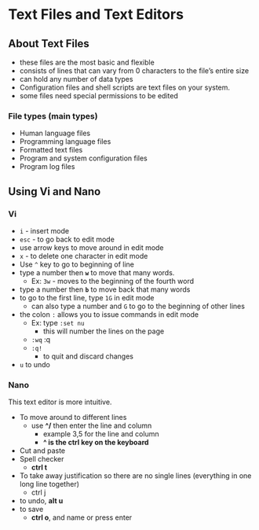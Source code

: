 # Text Files and Text Editors


## About Text Files

- these files are the most basic and flexible
- consists of lines that can vary from 0 characters to the file’s entire size
- can hold any number of data types
- Configuration files and shell scripts are text files on your system.
- some files need special permissions to be edited

### File types (main types)

- Human language files
- Programming language files
- Formatted text files
- Program and system configuration files
- Program log files

## Using Vi and Nano

### Vi
- `i` - insert mode
- `esc` - to go back to edit mode
- use arrow keys to move around in edit mode
- `x` - to delete one character in edit mode
- Use `^` key to go to beginning of line
- type a number then **`w`** to move that many words.
    - Ex: `3w` - moves to the beginning of the fourth word
- type a number then **`b`** to move back that many words
- to go to the first line, type `1G` in edit mode
    - can also type a number and `G` to go to the beginning of other lines
- the colon `:` allows you to issue commands in edit mode
    - Ex: type `:set nu`
        - this will number the lines on the page
    - `:wq` :q
    - `:q!`
        - to quit and discard changes
- `u` to undo

### Nano
This text editor is more intuitive.

- To move around to different lines
    - use **^/** then enter the line and column
        - example 3,5 for the line and column
        - **^ is the ctrl key on the keyboard**
- Cut and paste
- Spell checker
    - **ctrl t**
- To take away justification so there are no single lines (everything in one long line together)
    - ctrl j
- to undo, **alt u**
- to save
    - **ctrl o**, and name or press enter

